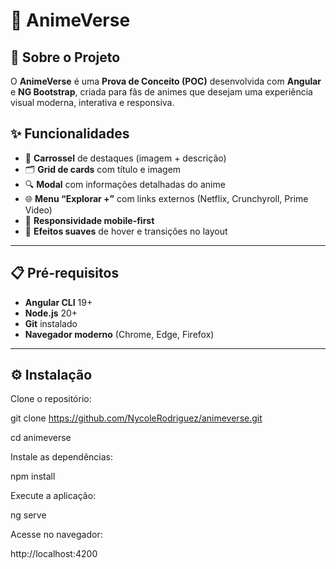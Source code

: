 # 📘 AnimeVerse 

## 📖 Sobre o Projeto
O **AnimeVerse** é uma **Prova de Conceito (POC)** desenvolvida com **Angular** e **NG Bootstrap**, criada para fãs de animes que desejam uma experiência visual moderna, interativa e responsiva.  

## ✨ Funcionalidades

- 🎠 **Carrossel** de destaques (imagem + descrição)  
- 🗂️ **Grid de cards** com título e imagem  
- 🔍 **Modal** com informações detalhadas do anime  
- 🌐 **Menu “Explorar +”** com links externos (Netflix, Crunchyroll, Prime Video)  
- 📱 **Responsividade mobile-first**  
- 🎨 **Efeitos suaves** de hover e transições no layout  

---

## 📋 Pré-requisitos

- **Angular CLI** 19+  
- **Node.js** 20+  
- **Git** instalado  
- **Navegador moderno** (Chrome, Edge, Firefox)  

---

## ⚙️ Instalação

Clone o repositório:

git clone https://github.com/NycoleRodriguez/animeverse.git

cd animeverse

Instale as dependências:

npm install

Execute a aplicação:

ng serve

Acesse no navegador:

http://localhost:4200

